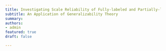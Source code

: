 ```yaml
---
title: Investigating Scale Reliability of Fully-labeled and Partially-labeled Rating Scales
subtitle: An Application of Generalizability Theory
summary:
authors:
- admin
featured: true
draft: false

---
```


<a href="http://docs.google.com/gview?url=https://github.com/alfonso-martinez/WPA2021_ReliabilityGTheory/raw/main/WPA_2021_Final_Slides_AM.pdf" class="image fit"><img src="images/marr_pic.jpg" alt=""></a>
